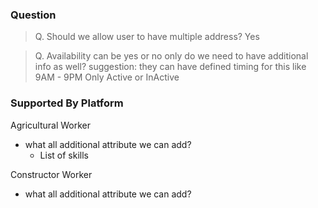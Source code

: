 ### Question

>Q. Should we allow user to have multiple address?
> Yes

>Q. Availability can be yes or no only do we need to have additional info as well?
suggestion: they can have defined timing for this like 9AM - 9PM
> Only Active or InActive


### Supported By Platform

Agricultural Worker

- what all additional attribute we can add?
  - List of skills


Constructor Worker

- what all additional attribute we can add?